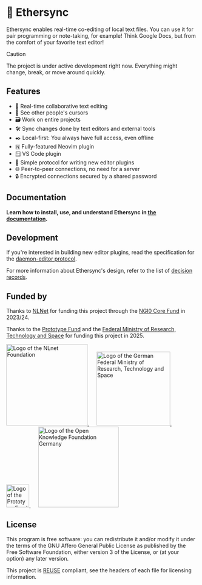 <!--
SPDX-FileCopyrightText: 2024 blinry <mail@blinry.org>
SPDX-FileCopyrightText: 2024 zormit <nt4u@kpvn.de>

SPDX-License-Identifier: CC-BY-SA-4.0
-->

# 🍃 Ethersync

Ethersync enables real-time co-editing of local text files. You can use it for pair programming or note-taking, for example! Think Google Docs, but from the comfort of your favorite text editor!

> [!CAUTION]
> The project is under active development right now. Everything might change, break, or move around quickly.

## Features

-   👥 Real-time collaborative text editing
-   📍 See other people's cursors
-   🗃️ Work on entire projects
-   🛠️ Sync changes done by text editors and external tools
-   ✒️ Local-first: You always have full access, even offline
-   🇳 Fully-featured Neovim plugin
-   🪟 VS Code plugin
-   🧩 Simple protocol for writing new editor plugins
-   🌐 Peer-to-peer connections, no need for a server
-   🔒 Encrypted connections secured by a shared password

## Documentation

**Learn how to install, use, and understand Ethersync in [the documentation](https://ethersync.github.io/ethersync).**

## Development

If you're interested in building new editor plugins, read the specification for the [daemon-editor protocol](https://ethersync.github.io/ethersync/editor-plugin-dev-guide).

For more information about Ethersync's design, refer to the list of [decision records](docs/decisions/).

## Funded by

Thanks to [NLNet](https://nlnet.nl) for funding this project through the [NGI0 Core Fund](https://nlnet.nl/core/) in 2023/24.

Thanks to the [Prototype Fund](https://www.prototypefund.de/) and the [Federal Ministry of Research, Technology and Space](https://www.bmbf.de/EN/) for funding this project in 2025.

<a href="https://nlnet.nl/">
    <img src="https://upload.wikimedia.org/wikipedia/en/a/a4/NLnet_Foundation_logo.svg" alt="Logo of the NLnet Foundation" width="214px">
</a>
&nbsp;&nbsp;&nbsp;&nbsp;
<a href="https://www.bmbf.de/EN/">
    <img src="https://upload.wikimedia.org/wikipedia/commons/d/df/BMFTR_Logo.svg" alt="Logo of the German Federal Ministry of Research, Technology and Space" width="194px">
</a>&nbsp;&nbsp;&nbsp;&nbsp;
<a href="https://prototypefund.de/en/">
    <img src="https://upload.wikimedia.org/wikipedia/commons/1/10/PrototypeFund_Logo.svg" alt="Logo of the Prototype Fund" width="60px">
</a>&nbsp;&nbsp;&nbsp;&nbsp;
<a href="https://okfn.de/en/">
    <img src="https://upload.wikimedia.org/wikipedia/commons/4/4d/Open_Knowledge_Foundation_Deutschland_Logo.svg" alt="Logo of the Open Knowledge Foundation Germany" width="212px">
</a>

## License

This program is free software: you can redistribute it and/or modify it under the terms of the GNU Affero General Public License as published by the Free Software Foundation, either version 3 of the License, or (at your option) any later version.

This project is [REUSE](https://reuse.software) compliant, see the headers of each file for licensing information.
